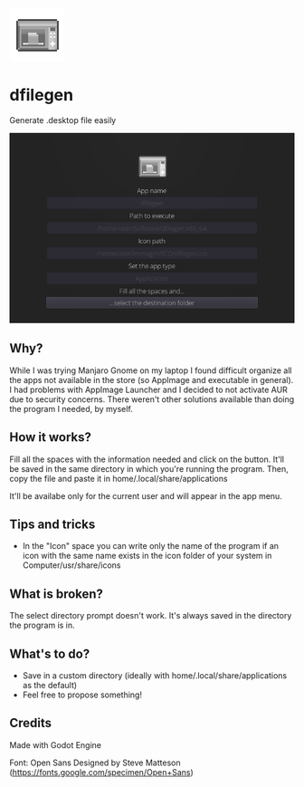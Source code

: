 ![dfilegen_logo](/assets/icons/icon.png)

# dfilegen
Generate .desktop file easily

![dfilegen_screenshot](/assets/dfilegen_screenshot.png)

Why?
-
While I was trying Manjaro Gnome on my laptop I found difficult organize all the apps not available in the store (so AppImage and executable in general). I had problems with AppImage Launcher and I decided to not activate AUR due to security concerns.
There weren't other solutions available than doing the program I needed, by myself.

How it works?
-
Fill all the spaces with the information needed and click on the button. It'll be saved in the same directory in which you're running the program. 
Then, copy the file and paste it in home/.local/share/applications 

It'll be availabe only for the current user and will appear in the app menu.

Tips and tricks
-
- In the "Icon" space you can write only the name of the program if an icon with the same name exists in the icon folder of your system in Computer/usr/share/icons

What is broken?
-
The select directory prompt doesn't work. It's always saved in the directory the program is in.

What's to do?
-
- Save in a custom directory (ideally with home/.local/share/applications as the default)
- Feel free to propose something!

Credits
-
Made with Godot Engine

Font: Open Sans
Designed by Steve Matteson
(https://fonts.google.com/specimen/Open+Sans)

